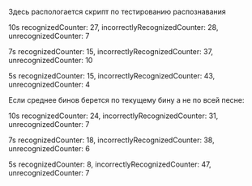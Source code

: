 Здесь распологается скрипт по тестированию распознавания

10s
recognizedCounter: 27,
incorrectlyRecognizedCounter: 28,
unrecognizedCounter: 7

7s
recognizedCounter: 15,
incorrectlyRecognizedCounter: 37,
unrecognizedCounter: 10


5s
recognizedCounter: 15,
incorrectlyRecognizedCounter: 43,
unrecognizedCounter: 4


Если среднее бинов берется по текущему бину а не по всей песне:

10s
recognizedCounter: 24,
incorrectlyRecognizedCounter: 31,
unrecognizedCounter: 7

7s
recognizedCounter: 18,
incorrectlyRecognizedCounter: 38,
unrecognizedCounter: 6


5s
recognizedCounter: 8,
incorrectlyRecognizedCounter: 47,
unrecognizedCounter: 7
